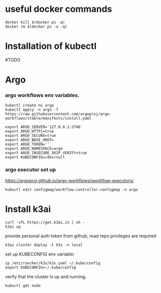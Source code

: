 # useful docker commands
    docker kill $(docker ps -q)
    docker rm $(docker ps -a -q)

# Installation of kubectl 
#TODO

# Argo
### argo workflows env variables.
    kubectl create ns argo
    kubectl apply -n argo -f https://raw.githubusercontent.com/argoproj/argo-workflows/stable/manifests/install.yaml

    export ARGO_SERVER='127.0.0.1:2746' 
    export ARGO_HTTP1=true  
    export ARGO_SECURE=true
    export ARGO_BASE_HREF=
    export ARGO_TOKEN='' 
    export ARGO_NAMESPACE=argo
    export ARGO_INSECURE_SKIP_VERIFY=true
    export KUBECONFIG=/dev/null


### argo executor set up
https://argoproj.github.io/argo-workflows/workflow-executors/

    kubectl edit configmap/workflow-controller-configmap -n argo




# Install k3ai
    curl -sfL https://get.k3ai.in | sh -
    k3ai up
    
provide personal auth token from github, read repo privileges are required

    k3ai cluster deploy -t k3s -n local

set up KUBECONFIG env variable:
    
    cp /etc/rancher/k3s/k3s.yaml ~/.kube/config
    export KUBECONFIG=~/.kube/config

verify that the cluster is up and running.
    
    kubectl get node


